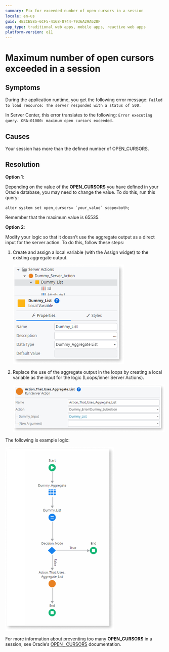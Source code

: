 ```yaml
---
summary: Fix for exceeded number of open cursors in a session
locale: en-us
guid: 4E2CE585-6CF5-4168-8744-7936A29A628F
app_type: traditional web apps, mobile apps, reactive web apps
platform-version: o11
---
```


# Maximum number of open cursors exceeded in a session

## Symptoms

During the application runtime, you get the following error message: ``Failed to load resource: The server responded with a status of 500.``

In Server Center, this error translates to the following: ``Error executing query. ORA-01000: maximum open cursors exceeded.``

## Causes

Your session has more than the defined number of OPEN_CURSORS.

## Resolution

**Option 1**: 

Depending on the value of the **OPEN_CURSORS** you have defined in your Oracle database, you may need to change the value. To do this, run this query:

``alter system set open_cursors= `your_value` scope=both;``

Remember that the maximum value is 65535.

**Option 2**: 

Modify your logic so that it doesn’t use the aggregate output as a direct input for the server action. To do this, follow these steps: 

1. Create and assign a local variable (with the Assign widget) to the existing aggregate output. 

    ![Create a local variable](images/create-local-variable-ss.png)

1. Replace the use of the aggregate output in the loops by creating a local variable as the input for the logic (Loops/inner Server Actions).

    ![Change the aggregate use](images/replace-aggregate-ss.png)

The following is example logic:

![Example logic](images/example-logic-ss.png)

For more information about preventing too many **OPEN_CURSORS** in a session, see Oracle’s [OPEN_ CURSORS](https://docs.oracle.com/en/database/oracle/oracle-database/19/refrn/OPEN_CURSORS.html#GUID-FAFD1247-06E5-4E64-917F-AEBD4703CF40) documentation.
 